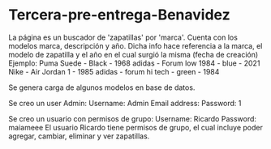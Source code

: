 # Tercera-pre-entrega-Benavidez
La página es un buscador de 'zapatillas' por 'marca'.
Cuenta con los modelos marca, descripción y año. Dicha info hace referencia a la marca, el modelo de zapatilla y el año en el cual surgió la misma (fecha de creación)
Ejemplo:
Puma Suede - Black - 1968
adidas - Forum low 1984 - blue - 2021
Nike - Air Jordan 1 - 1985
adidas - forum hi tech - green - 1984

Se genera carga de algunos modelos en base de datos.


Se creo un user Admin:
Username: Admin
Email address:
Password: 1

Se creo un usuario con permisos de grupo:
Username: Ricardo
Password: maiameee
El usuario Ricardo tiene permisos de grupo, el cual incluye poder agregar, cambiar, eliminar y ver zapatillas.